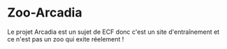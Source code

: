 # Zoo-Arcadia

Le projet Arcadia est un sujet de ECF donc c'est un site d'entraînement et ce n'est pas un zoo qui exite réelement ! 